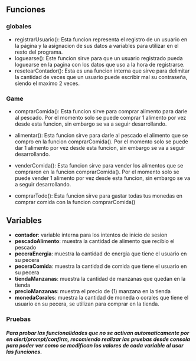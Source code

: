 ## Funciones

### globales

- registrarUsuario(): Esta funcion representa el registro de un usuario en la página y la asignacion de sus datos a variables para utilizar en el resto del programa.
- loguearse(): Este funcion sirve para que un usuario registrado pueda loguearse en la pagina con los datos que uso a la hora de registrarse.
- resetearContador(): Esta es una funcion interna que sirve para delimitar la cantidad de veces que un usuario puede escribir mal su contraseña, siendo el maximo 2 veces.

### Game

- comprarComida(): Esta funcion sirve para comprar alimento para darle al pescado. Por el momento solo se puede comprar 1 alimento por vez desde esta funcion, sin embargo se va a seguir desarrollando.

- alimentar(): Esta funcion sirve para darle al pescado el alimento que se compro en la funcion comprarComida(). Por el momento solo se puede dar 1 alimento por vez desde esta funcion, sin embargo se va a seguir desarrollando.

- venderComida(): Esta funcion sirve para vender los alimentos que se compraron en la funcion comprarComida(). Por el momento solo se puede vender 1 alimento por vez desde esta funcion, sin embargo se va a seguir desarrollando.

- comprarTodo(): Esta funcion sirve para gastar todas tus monedas en comprar comida con la funcion comprarComida()

## Variables

- **contador**: variable interna para los intentos de inicio de sesion
- **pescadoAlimento**: muestra la cantidad de alimento que recibio el pescado
- **peceraEnergia**: muestra la cantidad de energia que tiene el usuario en su pecera
- **peceraComida**: muestra la cantidad de comida que tiene el usuario en su pecera
- **tiendaManzanas**: muestra la cantidad de manzanas que quedan en la tienda
- **precioManzanas**: muestra el precio de (1) manzana en la tienda
- **monedaCorales**: muestra la cantidad de moneda o corales que tiene el usuario en su pecera, se utilizan para comprar en la tienda.

### Pruebas

##### Para probar las funcionalidades que no se activan automaticamente por en alert/prompt/confirm, recomiendo realizar las pruebas desde consola para poder ver como se modifican los valores de cada variable al usar las funciones.
